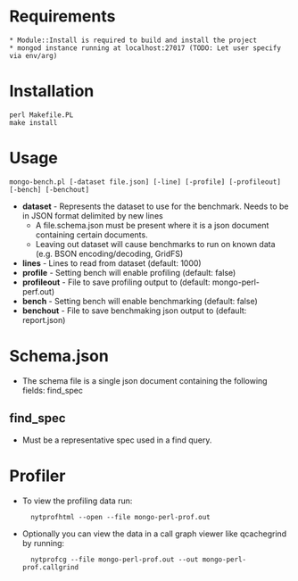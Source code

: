 # Requirements

	* Module::Install is required to build and install the project
	* mongod instance running at localhost:27017 (TODO: Let user specify via env/arg)

# Installation

	perl Makefile.PL
	make install

# Usage

	mongo-bench.pl [-dataset file.json] [-line] [-profile] [-profileout] [-bench] [-benchout]
	
* **dataset** - Represents the dataset to use for the benchmark. Needs to be in JSON format delimited by new lines
	* A file.schema.json must be present where it is a json document containing certain documents.
	* Leaving out dataset will cause benchmarks to run on known data (e.g. BSON encoding/decoding, GridFS)
* **lines** - Lines to read from dataset (default: 1000)
* **profile** - Setting bench will enable profiling (default: false)
* **profileout** - File to save profiling output to (default: mongo-perl-perf.out)
* **bench** - Setting bench will enable benchmarking (default: false)
* **benchout** - File to save benchmaking json output to (default: report.json)

# Schema.json

* The schema file is a single json document containing the following fields: find_spec

## find_spec

* Must be a representative spec used in a find query.

# Profiler
	
* To view the profiling data run:

		nytprofhtml --open --file mongo-perl-prof.out

* Optionally you can view the data in a call graph viewer like qcachegrind by running:

		nytprofcg --file mongo-perl-prof.out --out mongo-perl-prof.callgrind
